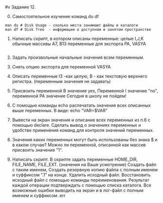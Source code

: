 #v Задание 12.

0. Самостоятельное изучение команд du df
```
man du # Disk Usage - сколько места занимают файлы и каталоги
man df # Disk free  - информации о доступном и занятом пространстве
```
1. Написать скрипт, в котором описаны переменные:
целые I,J,K
обычные массивы A7, B13
переменные для экспорта PA, VASYA
```

```
2. Задать произвольные  начальные значения всем переменным.

3. Cнять опцию экспорта для переменной VASYA

4. Описать переменные I3 -как целую, B - как текстовую верхнего регистра. (переменным значения не задавать)

5. Присвоить переменной B значение yes, Переменной I значение "no", переменной PA значение Сегодня в школу не пойдем!

6. С помощью команды echo распечатать значения всех описанных выше  переменных. В виде: echo "VAR=$VAR"

7. Вывести  на экран значения и описание всех переменных из п.6 с помощью declare. Сделать вывод о значениях переменных и удобстве применения команд для контроля значений переменных.

8. Значения каких переменных могут быть использованы без знака $ и в каком случае? Можно ли переменной, описанной как массив присвоить значение "1". 

9. Написать скрипт. В скрипте задать переменные HOME_DIR, FILE_NAME, FILE_EXT.  (значения на Ваше усмотрение)
Создать файл с таким именем, Создать резервную копию файла с полным именем и суффиксом ".1" на конце. Удалить исходный файл. Восстановить исходный файл с помощью команды переименования. Результат каждой операции подтверждать с помощью списка каталога. Все возможные ошибки выводить на экран и в лог-файл с полным именем и суффиксом .err